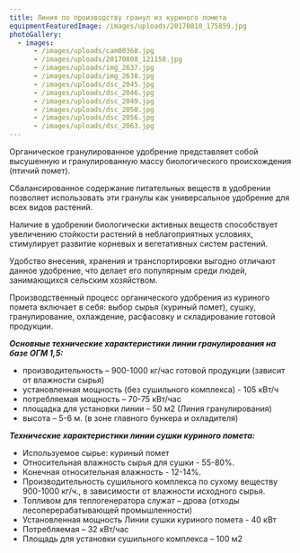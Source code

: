 ```yaml
---
title: Линия по производству гранул из куриного помета
equipmentFeaturedImage: /images/uploads/20170810_175859.jpg
photoGallery:
  - images:
      - /images/uploads/cam00368.jpg
      - /images/uploads/20170808_121158.jpg
      - /images/uploads/img_2637.jpg
      - /images/uploads/img_2638.jpg
      - /images/uploads/dsc_2045.jpg
      - /images/uploads/dsc_2046.jpg
      - /images/uploads/dsc_2049.jpg
      - /images/uploads/dsc_2050.jpg
      - /images/uploads/dsc_2056.jpg
      - /images/uploads/dsc_2063.jpg
---
```

Органическое гранулированное удобрение представляет собой высушенную и гранулированную массу биологического происхождения (птичий помет).

Сбалансированное содержание питательных веществ в удобрении позволяет использовать эти гранулы как универсальное удобрение для всех видов растений.

Наличие в удобрении биологически активных веществ способствует увеличению стойкости растений в неблагоприятных условиях, стимулирует развитие корневых и вегетативных систем растений.

Удобство внесения, хранения и транспортировки выгодно отличают данное удобрение, что делает его популярным среди людей, занимающихся сельским хозяйством.

Производственный процесс органического удобрения из куриного помета включает в себя: выбор сырья (куриный помет), сушку, гранулирование, охлаждение, расфасовку и складирование готовой продукции.

**_Основные технические характеристики линии гранулирования на базе ОГМ 1,5:_**

* производительность – 900-1000 кг/час готовой продукции (зависит от влажности сырья)
* установленная мощность (без сушильного комплекса) - 105 кВт/ч
* потребляемая мощность – 70-75 кВт/час
* площадка для установки линии – 50 м2 (Линия гранулирования)
* высота – 5-6 м. (в зоне главного бункера и охладителя)

**_Технические характеристики линии сушки куриного помета:_**

* Используемое сырье: куриный помет
* Относительная влажность сырья для сушки - 55-80%.
* Конечная относительная влажность - 12-14%.
* Производительность сушильного комплекса по сухому веществу 900-1000 кг/ч., в зависимости от влажности исходного сырья.
* Топливом для теплогенератора служат – дрова (отходы лесоперерабатывающей промышленности)
* Установленная мощность Линии сушки куриного помета - 40 кВт
* Потребляемая – 32 кВт/час
* Площадь для установки сушильного комплекса – 100 м2
